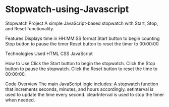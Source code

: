 # Stopwatch-using-Javascript
Stopwatch Project
A simple JavaScript-based stopwatch with Start, Stop, and Reset functionality.

Features
Displays time in HH:MM:SS format
Start button to begin counting
Stop button to pause the timer
Reset button to reset the timer to 00:00:00

Technologies Used
HTML
CSS
JavaScript

How to Use
Click the Start button to begin the stopwatch.
Click the Stop button to pause the stopwatch.
Click the Reset button to reset the time to 00:00:00.

Code Overview
The main JavaScript logic includes:
A stopwatch function that increments seconds, minutes, and hours accordingly.
setInterval is used to update the time every second.
clearInterval is used to stop the timer when needed.
